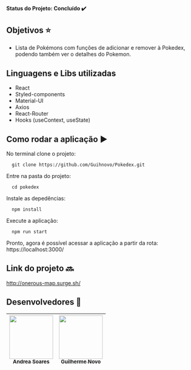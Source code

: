 #### Status do Projeto: Concluído :heavy_check_mark:

## Objetivos :star:

 - Lista de Pokémons com funções de adicionar e remover à Pokedex, podendo também ver o detalhes do Pokemon.

## Linguagens e Libs utilizadas 

- React
- Styled-components
- Material-UI
- Axios
- React-Router
- Hooks (useContext, useState)

## Como rodar a aplicação :arrow_forward:

No terminal clone o projeto:
```
  git clone https://github.com/Guihnovo/Pokedex.git
``` 
Entre na pasta do projeto:
```
  cd pokedex
```  
Instale as depedências:
```
  npm install
```  
Execute a aplicação:
```
  npm run start
```  
Pronto, agora é possível acessar a aplicação a partir da rota: https://localhost:3000/

## Link do projeto :soon:

http://onerous-map.surge.sh/

## Desenvolvedores :rocket:

|[<img src="https://github.com/Asoaresdev.png" width=115 > <br> <sub> Andrea Soares </sub>](https://github.com/Asoaresdev)|[<img src="https://github.com/guihnovo.png" width=115 > <br> <sub> Guilherme Novo </sub>](https://github.com/guihnovo) |
| :---: | :---: | 

